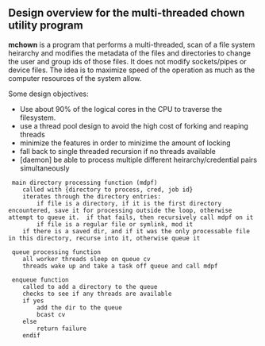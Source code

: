 ## Design overview for the multi-threaded chown utility program

<!-- Copyright 2020-2022 Andrew Sharp andy@tigerand.com, All Rights Reserved -->

<b>mchown</b> is a program that performs a multi-threaded, scan of a file system heirarchy and modifies the metadata of the files and directories to change the user and group ids of those files.  It does not modify sockets/pipes or device files.  The idea is to maximize speed of the operation as much as the computer resources of the system allow.

Some design objectives:

* Use about 90% of the logical cores in the CPU to traverse the filesystem.
* use a thread pool design to avoid the high cost of forking and reaping threads
* minimize the features in order to minizime the amount of locking
* fall back to single threaded recursion if no threads available
* \[daemon\] be able to process multiple different heirarchy/credential pairs simultaneously

```
 main directory processing function (mdpf)
    called with {directory to process, cred, job id}
    iterates through the directory entries:
        if file is a directory, if it is the first directory encountered, save it for processing outside the loop, otherwise attempt to queue it.  if that fails, then recursively call mdpf on it
        if file is a regular file or symlink, mod it
    if there is a saved dir, and if it was the only processable file in this directory, recurse into it, otherwise queue it

 queue processing function
    all worker threads sleep on queue cv
    threads wake up and take a task off queue and call mdpf

 enqueue function
    called to add a directory to the queue
    checks to see if any threads are available
    if yes
        add the dir to the queue
        bcast cv
    else
        return failure
    endif
```
